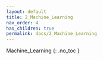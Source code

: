 ```yaml
---
layout: default
title: 2_Machine_Learning
nav_order: 4
has_children: true
permalink: docs/2_Machine_Learning
---
```


 Machine_Learning
{: .no_toc }

